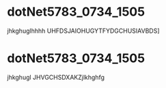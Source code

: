 # dotNet5783_0734_1505
jhkghuglhhhh
UHFDSJAIOHUGYTFYDGCHUSIAVBDS]
# dotNet5783_0734_1505
jhkghugl
JHVGCHSDXAKZjlkhghfg
